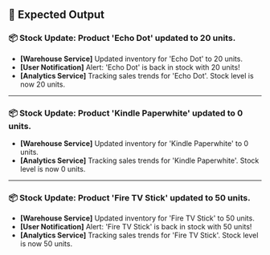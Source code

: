 ## 🧪 Expected Output

### 📦 Stock Update: Product 'Echo Dot' updated to 20 units.
- **[Warehouse Service]** Updated inventory for 'Echo Dot' to 20 units.  
- **[User Notification]** Alert: 'Echo Dot' is back in stock with 20 units!  
- **[Analytics Service]** Tracking sales trends for 'Echo Dot'. Stock level is now 20 units.  

---

### 📦 Stock Update: Product 'Kindle Paperwhite' updated to 0 units.
- **[Warehouse Service]** Updated inventory for 'Kindle Paperwhite' to 0 units.  
- **[Analytics Service]** Tracking sales trends for 'Kindle Paperwhite'. Stock level is now 0 units.  

---

### 📦 Stock Update: Product 'Fire TV Stick' updated to 50 units.
- **[Warehouse Service]** Updated inventory for 'Fire TV Stick' to 50 units.  
- **[User Notification]** Alert: 'Fire TV Stick' is back in stock with 50 units!  
- **[Analytics Service]** Tracking sales trends for 'Fire TV Stick'. Stock level is now 50 units.  
